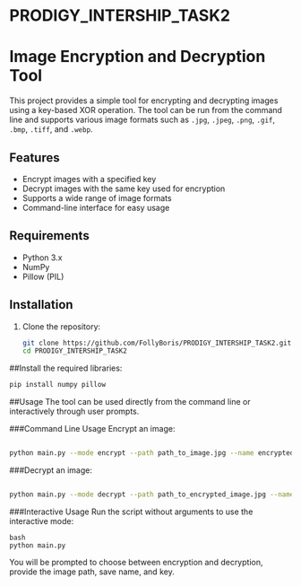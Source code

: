 # PRODIGY_INTERSHIP_TASK2
 
# Image Encryption and Decryption Tool

This project provides a simple tool for encrypting and decrypting images using a key-based XOR operation. The tool can be run from the command line and supports various image formats such as `.jpg`, `.jpeg`, `.png`, `.gif`, `.bmp`, `.tiff`, and `.webp`.

## Features

- Encrypt images with a specified key
- Decrypt images with the same key used for encryption
- Supports a wide range of image formats
- Command-line interface for easy usage

## Requirements

- Python 3.x
- NumPy
- Pillow (PIL)

## Installation

1. Clone the repository:

   ```bash
   git clone https://github.com/FollyBoris/PRODIGY_INTERSHIP_TASK2.git
   cd PRODIGY_INTERSHIP_TASK2
   ```
##Install the required libraries:

```bash
pip install numpy pillow
```

##Usage 
The tool can be used directly from the command line or interactively through user prompts.

###Command Line Usage
Encrypt an image:

```bash

python main.py --mode encrypt --path path_to_image.jpg --name encrypted_image --key 123

```
###Decrypt an image:
```bash

python main.py --mode decrypt --path path_to_encrypted_image.jpg --name decrypted_image --key 123
```

###Interactive Usage
Run the script without arguments to use the interactive mode:

```
bash
python main.py
```

You will be prompted to choose between encryption and decryption, provide the image path, save name, and key.
